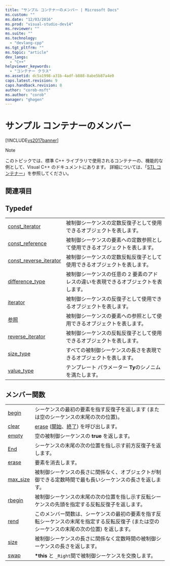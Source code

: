 ```yaml
---
title: "サンプル コンテナーのメンバー | Microsoft Docs"
ms.custom: ""
ms.date: "12/03/2016"
ms.prod: "visual-studio-dev14"
ms.reviewer: ""
ms.suite: ""
ms.technology: 
  - "devlang-cpp"
ms.tgt_pltfrm: ""
ms.topic: "article"
dev_langs: 
  - "C++"
helpviewer_keywords: 
  - "コンテナー クラス"
ms.assetid: dc5a1998-a31b-4adf-b888-8abe5b87a4e0
caps.latest.revision: 9
caps.handback.revision: 8
author: "corob-msft"
ms.author: "corob"
manager: "ghogen"
---
```

# サンプル コンテナーのメンバー
[!INCLUDE[vs2017banner](../assembler/inline/includes/vs2017banner.md)]

> [!NOTE]
>  このトピックでは、標準 C\+\+ ライブラリで使用されるコンテナーの、機能的な例として、Visual C\+\+ のドキュメントにあります。  詳細については、「[STL コンテナー](../standard-library/stl-containers.md)」を参照してください。  
  
## 関連項目  
  
## Typedef  
  
|||  
|-|-|  
|[const\_iterator](../standard-library/container-class-const-iterator.md)|被制御シーケンスの定数反復子として使用できるオブジェクトを表します。|  
|[const\_reference](../standard-library/container-class-const-reference.md)|被制御シーケンスの要素への定数参照として使用できるオブジェクトを表します。|  
|[const\_reverse\_iterator](../standard-library/container-class-const-reverse-iterator.md)|被制御シーケンスの定数反転反復子として使用できるオブジェクトを表します。|  
|[difference\_type](../Topic/Container%20Class::difference_type.md)|被制御シーケンスの任意の 2 要素のアドレスの違いを表現できるオブジェクトを表します。|  
|[iterator](../standard-library/container-class-iterator.md)|被制御シーケンスの反復子として使用できるオブジェクトを表します。|  
|[参照](../Topic/Container%20Class::reference.md)|被制御シーケンスの要素への参照として使用できるオブジェクトを表します。|  
|[reverse\_iterator](../standard-library/container-class-reverse-iterator.md)|被制御シーケンスの反転反復子として使用できるオブジェクトを表します。|  
|[size\_type](../standard-library/container-class-size-type.md)|すべての被制御シーケンスの長さを表現できるオブジェクトを表します。|  
|[value\_type](../standard-library/container-class-value-type.md)|テンプレート パラメーター **Ty**のシノニムを満たします。|  
  
## メンバー関数  
  
|||  
|-|-|  
|[begin](../standard-library/container-class-begin.md)|シーケンスの最初の要素を指す反復子を返します \(または空のシーケンスの末尾の次の位置\)。|  
|[clear](../standard-library/container-class-clear.md)|[erase](../standard-library/container-class-erase.md) \([開始](../standard-library/container-class-begin.md)、[終了](../Topic/Container%20Class::end.md)\) を呼び出します。|  
|[empty](../standard-library/container-class-empty.md)|空の被制御シーケンスの **true** を返します。|  
|[End](../Topic/Container%20Class::end.md)|シーケンスの末尾の次の位置を指し示す前方反復子を返します。|  
|[erase](../standard-library/container-class-erase.md)|要素を消去します。|  
|[max\_size](../standard-library/container-class-max-size.md)|被制御シーケンスの長さに関係なく、オブジェクトが制御できる定数時間で最も長いシーケンスの長さを返します。|  
|[rbegin](../Topic/Container%20Class::rbegin.md)|被制御シーケンスの末尾の次の位置を指し示す反転シーケンスの先頭を指定する反転反復子を返します。|  
|[rend](../standard-library/container-class-rend.md)|このメンバー関数は、シーケンスの最初の要素を指す反転シーケンスの末尾を指定する反転反復子 \(または空のシーケンスの末尾の次の位置\) を返します。|  
|[size](../standard-library/container-class-size.md)|被制御シーケンスの長さに関係なく定数時間の被制御シーケンスの長さを返します。|  
|[swap](../Topic/Container%20Class::swap.md)|**\*this** と `_Right`間で被制御シーケンスを交換します。|